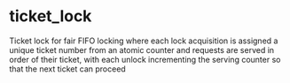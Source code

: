 # ticket_lock
Ticket lock for fair FIFO locking where each lock acquisition is assigned a unique ticket number from an atomic counter and requests are served in order of their ticket, with each unlock incrementing the serving counter so that the next ticket can proceed
